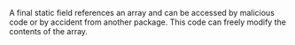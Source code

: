 A final static field references an array and can be accessed by malicious code or by accident from another package. This code can freely modify the contents of the array.